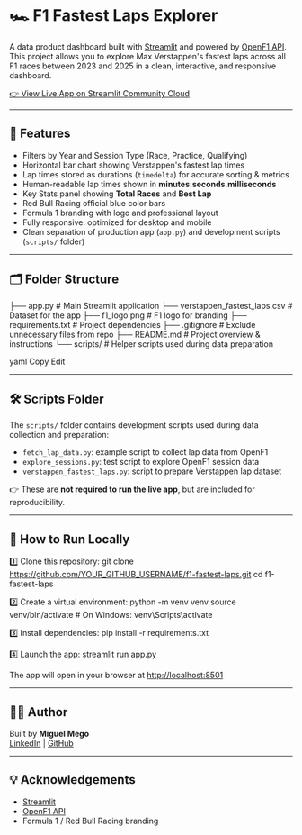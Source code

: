 # 🏎️ F1 Fastest Laps Explorer

A data product dashboard built with [Streamlit](https://streamlit.io) and powered by [OpenF1 API](https://openf1.org).  
This project allows you to explore Max Verstappen's fastest laps across all F1 races between 2023 and 2025 in a clean, interactive, and responsive dashboard.

[👉 View Live App on Streamlit Community Cloud](https://f1-fastest-laps-5qwayvvftwubdpkpm8qcoj.streamlit.app/)

---

## 🎯 Features

- Filters by Year and Session Type (Race, Practice, Qualifying)
- Horizontal bar chart showing Verstappen's fastest lap times
- Lap times stored as durations (`timedelta`) for accurate sorting & metrics
- Human-readable lap times shown in **minutes:seconds.milliseconds**
- Key Stats panel showing **Total Races** and **Best Lap**
- Red Bull Racing official blue color bars
- Formula 1 branding with logo and professional layout
- Fully responsive: optimized for desktop and mobile
- Clean separation of production app (`app.py`) and development scripts (`scripts/` folder)

---

## 🗂️ Folder Structure

├── app.py # Main Streamlit application
├── verstappen_fastest_laps.csv # Dataset for the app
├── f1_logo.png # F1 logo for branding
├── requirements.txt # Project dependencies
├── .gitignore # Exclude unnecessary files from repo
├── README.md # Project overview & instructions
└── scripts/ # Helper scripts used during data preparation

yaml
Copy
Edit

---

## 🛠️ Scripts Folder

The `scripts/` folder contains development scripts used during data collection and preparation:
- `fetch_lap_data.py`: example script to collect lap data from OpenF1
- `explore_sessions.py`: test script to explore OpenF1 session data
- `verstappen_fastest_laps.py`: script to prepare Verstappen lap dataset

👉 These are **not required to run the live app**, but are included for reproducibility.

---

## 🚀 How to Run Locally

1️⃣ Clone this repository:
git clone https://github.com/YOUR_GITHUB_USERNAME/f1-fastest-laps.git
cd f1-fastest-laps

2️⃣ Create a virtual environment:
python -m venv venv
source venv/bin/activate # On Windows: venv\Scripts\activate

3️⃣ Install dependencies:
pip install -r requirements.txt

4️⃣ Launch the app:
streamlit run app.py

The app will open in your browser at [http://localhost:8501](http://localhost:8501)


---

## 👨‍💻 Author

Built by **Miguel Mego**  
[LinkedIn](https://www.linkedin.com/in/miguelmego/) | [GitHub](https://github.com/Mikimetal)

---

## 💡 Acknowledgements

- [Streamlit](https://streamlit.io)
- [OpenF1 API](https://openf1.org)
- Formula 1 / Red Bull Racing branding